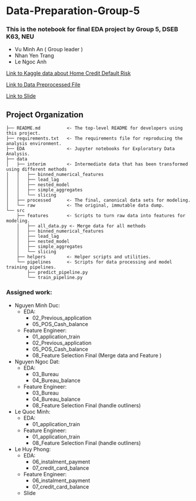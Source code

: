# Data-Preparation-Group-5

### This is the notebook for final EDA project by Group 5, DSEB K63, NEU
  
  * Vu Minh An ( Group leader )
  * Nhan Yen Trang
  * Le Ngoc Anh
  
  [Link to Kaggle data about Home Credit Default Risk ](https://www.kaggle.com/competitions/home-credit-default-risk)

  [Link to Data Preprocessed File](https://drive.google.com/drive/folders/1CPOJGypsMPJE9vf6qe8UIDEi4JaIm__m?usp=sharing)
  
  [Link to Slide](https://www.canva.com/design/DAF22dYdw2w/nPVxsAnB8yGHXeCyvZDYNQ/edit)
  
Project Organization
------------
    ├── README.md          <- The top-level README for developers using this project.
    ├── requirements.txt   <- The requirements file for reproducing the analysis environment.
    ├── EDA                <- Jupyter notebooks for Exploratory Data Analysis.
    ├── data
    │   ├── interim        <- Intermediate data that has been transformed using different methods
    │   │   ├── binned_numerical_features
    │   │   ├── lead_lag
    │   │   ├── nested_model
    │   │   ├── simple_aggregates
    │   │   └── slicing
    │   ├── processed      <- The final, canonical data sets for modeling.
    │   └── raw            <- The original, immutable data dump.
    └── src
        ├── features       <- Scripts to turn raw data into features for modeling.
        │   ├── all_data.py <- Merge data for all methods
        │   ├── binned_numerical_features
        │   ├── lead_lag
        │   ├── nested_model
        │   ├── simple_aggregates
        │   └── slicing
        ├── helpers        <- Helper scripts and utilities.
        └── pipelines      <- Scripts for data processing and model training pipelines.
            ├── predict_pipeline.py
            └── train_pipeline.py

  ### Assigned work:
  * Nguyen Minh Duc: 
    - EDA:<br /> 
      * 02_Previous_application
      * 05_POS_Cash_balance 
    - Feature Engineer: <br />
      * 01_application_train
      * 02_Previous_application 
      * 05_POS_Cash_balance 
      * 08_Feature Selection Final (Merge data and Feature ) 
  * Nguyen Ngoc Dat:
    - EDA:<br />
      * 03_Bureau
      * 04_Bureau_balance
    - Feature Engineer: <br />
      * 03_Bureau
      * 04_Bureau_balance
      * 08_Feature Selection Final (handle outliners)
  * Le Quoc Minh:
    - EDA:<br />
      * 01_application_train 
    - Feature Engineer: <br />
      * 01_application_train 
      * 08_Feature Selection Final (handle outliners)
  * Le Huy Phong:
    - EDA: <br />
      * 06_instalment_payment
      * 07_credit_card_balance 
    - Feature Engineer: <br />
      * 06_instalment_payment
      * 07_credit_card_balance 
    - Slide
